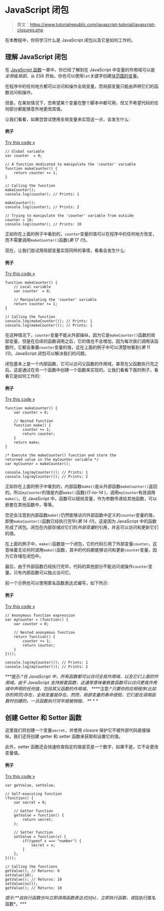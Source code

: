 # JavaScript 闭包

> 原文：<https://www.tutorialrepublic.com/javascript-tutorial/javascript-closures.php>

在本教程中，你将学习什么是 JavaScript 闭包以及它是如何工作的。

## 理解 JavaScript 闭包

在 [JavaScript 函数](/javascript-tutorial/javascript-functions.php#variable-scope)一章中，你已经了解到在 JavaScript 中变量的作用域可以是*全局*或*局部*。从 ES6 开始，你也可以使用`let`关键字创建[块范围的变量](/javascript-tutorial/javascript-es6-features.php#let-keyword)。

在程序中的任何地方都可以访问和操作全局变量，而局部变量只能由声明它们的函数访问和操作。

但是，在某些情况下，您希望某个变量在整个脚本中都可用，但又不希望代码的任何部分都能够意外地更改其值。

让我们看看，如果您尝试使用全局变量来实现这一点，会发生什么:

#### 例子

[Try this code »](../codelab.php?topic=javascript&file=manipulating-global-variable "Try this code using online Editor")

```
// Global variable
var counter  = 0;

// A function dedicated to manipulate the 'counter' variable
function makeCounter() {
    return counter += 1;
}

// Calling the function
makeCounter();
console.log(counter); // Prints: 1

makeCounter();
console.log(counter); // Prints: 2

// Trying to manipulate the 'counter' variable from outside
counter = 10;
console.log(counter); // Prints: 10
```

正如你在上面的例子中看到的，`counter`变量的值可以在程序中的任何地方改变，而不需要调用`makeCounter()`函数(*第 17 行*)。

现在，让我们尝试用局部变量实现同样的事情，看看会发生什么:

#### 例子

[Try this code »](../codelab.php?topic=javascript&file=manipulating-local-variable "Try this code using online Editor")

```
function makeCounter() {
    // Local variable
    var counter  = 0;

    // Manipulating the 'counter' variable
    return counter += 1;
}

// Calling the function
console.log(makeCounter()); // Prints: 1
console.log(makeCounter()); // Prints: 1
```

在这种情况下，`counter`变量不能从外部操纵，因为它是`makeCounter()`函数的局部变量，但是在后续的函数调用之后，它的值也不会增加，因为每次我们调用该函数时，它都会重置`counter`变量的值，这在上面的例子中可以清楚地看到(*第 11 行*)。JavaScript 闭包可以解决我们的问题。

闭包基本上是一个内部函数，它可以访问父函数的作用域，甚至在父函数执行完之后。这是通过在另一个函数中创建一个函数来实现的。让我们看看下面的例子，看看它是如何工作的:

#### 例子

[Try this code »](../codelab.php?topic=javascript&file=closure "Try this code using online Editor")

```
function makeCounter() {
    var counter = 0;

    // Nested function
    function make() {
        counter += 1;
        return counter;
    }
    return make;
}

/* Execute the makeCounter() function and store the
returned value in the myCounter variable */
var myCounter = makeCounter();

console.log(myCounter()); // Prints: 1
console.log(myCounter()); // Prints: 2
```

正如你在上面的例子中看到的，内部函数`make()`是从外部函数`makeCounter()`返回的。所以`myCounter`的值是内部`make()`函数(*行 no-14* )，调用`myCounter`有效调用`make()`。在 JavaScript 中，函数可以赋给变量，作为参数传递给其他函数，可以嵌套在其他函数中，等等。

您还会注意到内部函数`make()`仍然能够访问外部函数中定义的`counter`变量的值，即使`makeCounter()`函数已经执行完毕(*第 14 行*)。这是因为 JavaScript 中的函数形成了闭包。闭包在内部存储对它们的*外部变量*的引用，并且可以访问和更新它们的值。

在上面的例子中，`make()`函数是一个闭包，它的代码引用了外部变量`counter`。这意味着无论何时调用`make()`函数，其中的代码都能够访问和更新`counter`变量，因为它存储在闭包中。

最后，由于外部函数已经执行完毕，代码的其他部分不能访问或操作`counter`变量。只有内部函数可以独占访问它。

前一个示例也可以使用匿名函数表达式编写，如下所示:

#### 例子

[Try this code »](../codelab.php?topic=javascript&file=construct-closure-using-function-expression-syntax "Try this code using online Editor")

```
// Anonymous function expression
var myCounter = (function() {
    var counter = 0;

    // Nested anonymous function
    return function() {
        counter += 1;
        return counter;
    }
})();

console.log(myCounter()); // Prints: 1
console.log(myCounter()); // Prints: 2
```

 ***提示:**在 JavaScript 中，所有函数都可以访问全局作用域，以及它们上面的作用域。由于 JavaScript 支持嵌套函数，这通常意味着嵌套函数可以访问更高作用域中声明的任何值，包括其父函数的作用域。*  ****注意:**只要你的应用程序(比如你的网页)存在，全局变量就存在。然而，局部变量的寿命很短，它们是在调用函数时创建的，一旦函数执行完毕就被销毁。*  ** * *

## 创建 Getter 和 Setter 函数

这里我们将创建一个变量`secret`，并使用 closure 保护它不被外部代码直接操纵。我们还将创建 getter 和 setter 函数来获取和设置它的值。

此外，setter 函数还会快速检查指定的值是否是一个数字，如果不是，它不会更改变量值。

#### 例子

[Try this code »](../codelab.php?topic=javascript&file=getter-and-setter-functions "Try this code using online Editor")

```
var getValue, setValue;

// Self-executing function
(function() {
    var secret = 0;

    // Getter function
    getValue = function() {
        return secret;
    };

    // Setter function
    setValue = function(x) {
        if(typeof x === "number") {
            secret = x;
        }
    };
}());

// Calling the functions
getValue(); // Returns: 0
setValue(10);
getValue(); // Returns: 10
setValue(null);
getValue(); // Returns: 10
```

 ***提示:**自执行函数也叫*立即调用函数表达式(life)*、*立即执行函数*，或*自执行匿名函数*。***